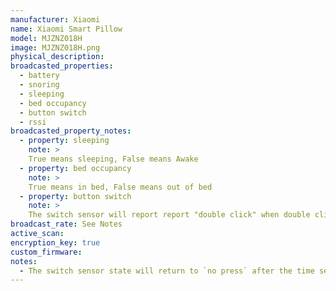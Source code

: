 ```yaml
---
manufacturer: Xiaomi
name: Xiaomi Smart Pillow
model: MJZNZ018H
image: MJZNZ018H.png
physical_description:
broadcasted_properties:
  - battery
  - snoring
  - sleeping
  - bed occupancy
  - button switch
  - rssi
broadcasted_property_notes:
  - property: sleeping
    note: >
    True means sleeping, False means Awake
  - property: bed occupancy
    note: >
    True means in bed, False means out of bed
  - property: button switch
    note: >
    The switch sensor will report report "double click" when double clicking on the controller. 
broadcast_rate: See Notes
active_scan:
encryption_key: true
custom_firmware:
notes:
  - The switch sensor state will return to `no press` after the time set with the [reset_timer](configuration_params#reset_timer) option.
---
```

